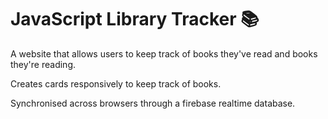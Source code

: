 # JavaScript Library Tracker 📚

A website that allows users to keep track of books they've read and books they're reading.

Creates cards responsively to keep track of books.

Synchronised across browsers through a firebase realtime database. 